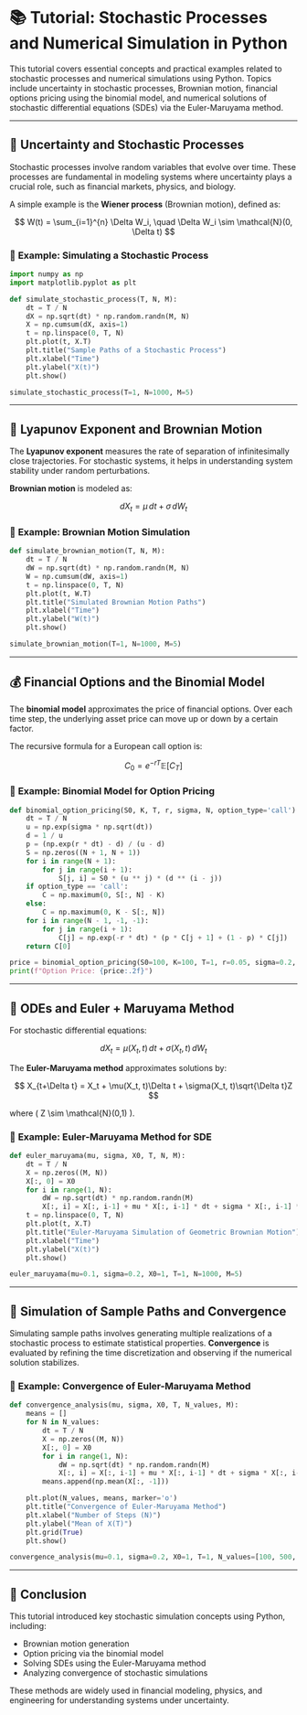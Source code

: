 # 📚 Tutorial: Stochastic Processes and Numerical Simulation in Python

This tutorial covers essential concepts and practical examples related to stochastic processes and numerical simulations using Python. Topics include uncertainty in stochastic processes, Brownian motion, financial options pricing using the binomial model, and numerical solutions of stochastic differential equations (SDEs) via the Euler-Maruyama method.

---

## 🌟 **Uncertainty and Stochastic Processes**

Stochastic processes involve random variables that evolve over time. These processes are fundamental in modeling systems where uncertainty plays a crucial role, such as financial markets, physics, and biology.

A simple example is the **Wiener process** (Brownian motion), defined as:

$$
W(t) = \sum_{i=1}^{n} \Delta W_i, \quad \Delta W_i \sim \mathcal{N}(0, \Delta t)
$$

### 🐍 **Example: Simulating a Stochastic Process**

```python
import numpy as np
import matplotlib.pyplot as plt

def simulate_stochastic_process(T, N, M):
    dt = T / N
    dX = np.sqrt(dt) * np.random.randn(M, N)
    X = np.cumsum(dX, axis=1)
    t = np.linspace(0, T, N)
    plt.plot(t, X.T)
    plt.title("Sample Paths of a Stochastic Process")
    plt.xlabel("Time")
    plt.ylabel("X(t)")
    plt.show()

simulate_stochastic_process(T=1, N=1000, M=5)
```

---

## 🌊 **Lyapunov Exponent and Brownian Motion**

The **Lyapunov exponent** measures the rate of separation of infinitesimally close trajectories. For stochastic systems, it helps in understanding system stability under random perturbations.

**Brownian motion** is modeled as:

$$
dX_t = \mu \, dt + \sigma \, dW_t
$$

### 🐍 **Example: Brownian Motion Simulation**

```python
def simulate_brownian_motion(T, N, M):
    dt = T / N
    dW = np.sqrt(dt) * np.random.randn(M, N)
    W = np.cumsum(dW, axis=1)
    t = np.linspace(0, T, N)
    plt.plot(t, W.T)
    plt.title("Simulated Brownian Motion Paths")
    plt.xlabel("Time")
    plt.ylabel("W(t)")
    plt.show()

simulate_brownian_motion(T=1, N=1000, M=5)
```

---

## 💰 **Financial Options and the Binomial Model**

The **binomial model** approximates the price of financial options. Over each time step, the underlying asset price can move up or down by a certain factor.

The recursive formula for a European call option is:

$$
C_0 = e^{-rT} \mathbb{E}[C_T]
$$

### 🐍 **Example: Binomial Model for Option Pricing**

```python
def binomial_option_pricing(S0, K, T, r, sigma, N, option_type='call'):
    dt = T / N
    u = np.exp(sigma * np.sqrt(dt))
    d = 1 / u
    p = (np.exp(r * dt) - d) / (u - d)
    S = np.zeros((N + 1, N + 1))
    for i in range(N + 1):
        for j in range(i + 1):
            S[j, i] = S0 * (u ** j) * (d ** (i - j))
    if option_type == 'call':
        C = np.maximum(0, S[:, N] - K)
    else:
        C = np.maximum(0, K - S[:, N])
    for i in range(N - 1, -1, -1):
        for j in range(i + 1):
            C[j] = np.exp(-r * dt) * (p * C[j + 1] + (1 - p) * C[j])
    return C[0]

price = binomial_option_pricing(S0=100, K=100, T=1, r=0.05, sigma=0.2, N=100)
print(f"Option Price: {price:.2f}")
```

---

## 🧮 **ODEs and Euler + Maruyama Method**

For stochastic differential equations:

$$
dX_t = \mu(X_t, t) \, dt + \sigma(X_t, t) \, dW_t
$$

The **Euler-Maruyama method** approximates solutions by:

$$
X_{t+\Delta t} = X_t + \mu(X_t, t)\Delta t + \sigma(X_t, t)\sqrt{\Delta t}Z
$$

where \( Z \sim \mathcal{N}(0,1) \).

### 🐍 **Example: Euler-Maruyama Method for SDE**

```python
def euler_maruyama(mu, sigma, X0, T, N, M):
    dt = T / N
    X = np.zeros((M, N))
    X[:, 0] = X0
    for i in range(1, N):
        dW = np.sqrt(dt) * np.random.randn(M)
        X[:, i] = X[:, i-1] + mu * X[:, i-1] * dt + sigma * X[:, i-1] * dW
    t = np.linspace(0, T, N)
    plt.plot(t, X.T)
    plt.title("Euler-Maruyama Simulation of Geometric Brownian Motion")
    plt.xlabel("Time")
    plt.ylabel("X(t)")
    plt.show()

euler_maruyama(mu=0.1, sigma=0.2, X0=1, T=1, N=1000, M=5)
```

---

## 🎲 **Simulation of Sample Paths and Convergence**

Simulating sample paths involves generating multiple realizations of a stochastic process to estimate statistical properties. **Convergence** is evaluated by refining the time discretization and observing if the numerical solution stabilizes.

### 🐍 **Example: Convergence of Euler-Maruyama Method**

```python
def convergence_analysis(mu, sigma, X0, T, N_values, M):
    means = []
    for N in N_values:
        dt = T / N
        X = np.zeros((M, N))
        X[:, 0] = X0
        for i in range(1, N):
            dW = np.sqrt(dt) * np.random.randn(M)
            X[:, i] = X[:, i-1] + mu * X[:, i-1] * dt + sigma * X[:, i-1] * dW
        means.append(np.mean(X[:, -1]))

    plt.plot(N_values, means, marker='o')
    plt.title("Convergence of Euler-Maruyama Method")
    plt.xlabel("Number of Steps (N)")
    plt.ylabel("Mean of X(T)")
    plt.grid(True)
    plt.show()

convergence_analysis(mu=0.1, sigma=0.2, X0=1, T=1, N_values=[100, 500, 1000, 5000], M=100)
```

---

## 🎯 **Conclusion**

This tutorial introduced key stochastic simulation concepts using Python, including:

- Brownian motion generation
- Option pricing via the binomial model
- Solving SDEs using the Euler-Maruyama method
- Analyzing convergence of stochastic simulations

These methods are widely used in financial modeling, physics, and engineering for understanding systems under uncertainty.